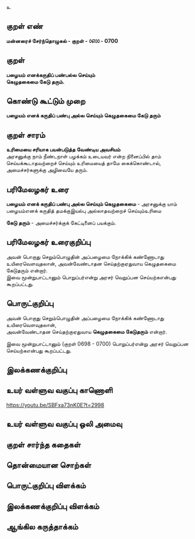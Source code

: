 உ

## குறள் எண் 

**மன்னரைச் சேர்ந்தொழுகல் - குறள் - ௦௭௦௦ - 0700**  

## குறள் 

**பழையம் எனக்கருதிப் பண்பல்ல செய்யும்  
கெழுதகைமை கேடு தரும்.**  

## கொண்டு கூட்டும் முறை

**பழையம் எனக் கருதிப் பண்பு அல்ல செய்யும் கெழுதகைமை கேடு தரும்**

## குறள் சாரம் 

**உரிமையை சரியாக பயன்படுத்த வேண்டிய அவசியம்**  
அரசனுக்கு நாம் நீண்டநாள் பழக்கம் உடையவர் என்ற நினைப்பில் தாம் செய்யக்கூடாதவற்றைச் செய்யும் உரிமையைத் தாமே கைக்கொண்டால், அமைச்சர்களுக்கு அழிவையே தரும்.   

## பரிமேலழகர் உரை

**பழையம் எனக் கருதிப் பண்பு அல்ல செய்யும் கெழுதகைமை** - அரசனுக்கு யாம் பழையம்எனக் கருதித் தமக்குஇயல்பு அல்லாதவற்றைச் செய்யும்உரிமை  

**கேடு தரும்** - அமைச்சர்க்குக் கேட்டினைப் பயக்கும். 

## பரிமேலழகர் உரைகுறிப்பு   

அவன் பொறாது செறும்பொழுதின் அப்பழைமை நோக்கிக் கண்ணோடாது உயிரைவெளவுதலான், அவன்வேண்டாதன செய்தற்குஏதுவாய கெழுதகைமை கேடுதரும் என்றார்.  
இவை மூன்றுபாட்டானும் பொறுப்பர்என்று அரசர் வெறுப்பன செய்யற்கஎன்பது கூறப்பட்டது.    

## பொருட்குறிப்பு 

அவன் பொறாது செறும்பொழுதின் அப்பழைமை நோக்கிக் கண்ணோடாது உயிரைவெளவுதலான்,   
அவன்வேண்டாதன செய்தற்குஏதுவாய **கெழுதகைமை கேடுதரும்** என்றார்.    

இவை மூன்றுபாட்டானும் (குறள் 0698 - 0700) பொறுப்பர்என்று அரசர் வெறுப்பன செய்யற்கஎன்பது கூறப்பட்டது.   

## இலக்கணக்குறிப்பு  


## உயர் வள்ளுவ வகுப்பு காணொளி

https://youtu.be/SBFxa73nK0E?t=2998 

## உயர் வள்ளுவ வகுப்பு ஒலி அமைவு 

 
## குறள் சார்ந்த கதைகள் 


## தொன்மையான சொற்கள்


## பொருட்குறிப்பு விளக்கம்


## இலக்கணக்குறிப்பு விளக்கம்


## ஆங்கில கருத்தாக்கம் 


